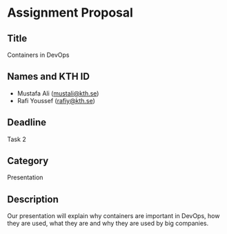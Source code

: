 # Assignment Proposal

## Title

Containers in DevOps

## Names and KTH ID

- Mustafa Ali (mustali@kth.se)
- Rafi Youssef (rafiy@kth.se)

## Deadline

Task 2

## Category

Presentation

## Description

Our presentation will explain why containers are important in DevOps, how they are used, what they are and why they are used by big companies.
